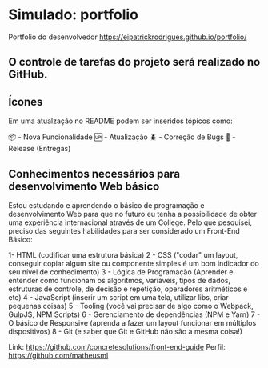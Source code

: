 # Simulado: portfolio
Portfolio do desenvolvedor
https://eipatrickrodrigues.github.io/portfolio/

## O controle de tarefas do projeto será realizado no GitHub.

## Ícones

Em uma atualzação no README podem ser inseridos tópicos como:

:package: - Nova Funcionalidade
:up: - Atualização
:beetle: - Correção de Bugs
:checkered_flag: - Release (Entregas)

## Conhecimentos necessários para desenvolvimento Web básico

Estou estudando e aprendendo o básico de programação e desenvolvimento Web para que no futuro eu tenha a possibilidade de obter uma experiência internacional através de um College. Pelo que pesquisei, preciso das seguintes habilidades para ser considerado um Front-End Básico:

1- HTML (codificar uma estrutura básica)
2 - CSS ("codar" um layout, conseguir copiar algum site ou componente simples é um bom indicador do seu nível de conhecimento)
3 - Lógica de Programação (Aprender e entender como funcionam os algorítmos, variáveis, tipos de dados, estruturas de controle, de decisão e repetição, operadores aritméticos e etc)
4 - JavaScript (inserir um script em uma tela, utilizar libs, criar pequenas coisas)
5 - Tooling (você vai precisar de algo como o Webpack, GulpJS, NPM Scripts)
6 - Gerenciamento de dependências (NPM e Yarn)
7 - O básico de Responsive (aprenda a fazer um layout funcionar em múltiplos dispositivos)
8 - Git (e saber que Git e GitHub não são a mesma coisa!)

Link: https://github.com/concretesolutions/front-end-guide
Perfil: https://github.com/matheusml

